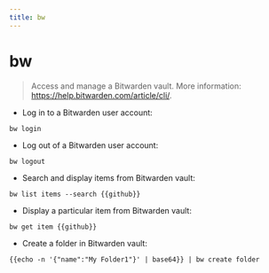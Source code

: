 ```yaml
---
title: bw
---
```

# bw

> Access and manage a Bitwarden vault.
> More information: <https://help.bitwarden.com/article/cli/>.

- Log in to a Bitwarden user account:

`bw login`

- Log out of a Bitwarden user account:

`bw logout`

- Search and display items from Bitwarden vault:

`bw list items --search {{github}}`

- Display a particular item from Bitwarden vault:

`bw get item {{github}}`

- Create a folder in Bitwarden vault:

`{{echo -n '{"name":"My Folder1"}' | base64}} | bw create folder`

